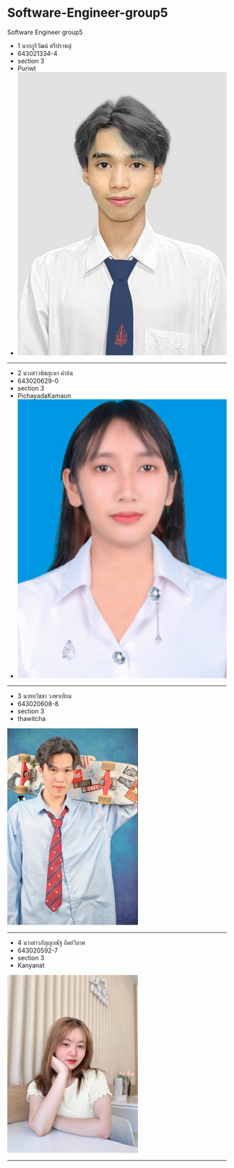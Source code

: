 # Software-Engineer-group5
Software Engineer group5


* 1 นายภูริวัฒน์ ศรีปราชญ์
* 643021334-4
* section 3
* Puriwt
* ![image](https://github.com/Puriwt/Software-Engineer-group5/blob/main/media/puriwat.jpeg)
---
* 2 นางสาวพิชญะดา คำอ้น
* 643020629-0
* section 3
* PichayadaKamaon
* ![image](https://github.com/Puriwt/Software-Engineer-group5/blob/main/media/Pichayada.PNG)

---
* 3 นายทวิชชา วงษาเทียม
* 643020608-8
* section 3
* thawitcha

<img src="https://github.com/Puriwt/Software-Engineer-group5/raw/main/media/thawitcha.png" width="300">

---
* 4 นางสาวกัญญาณัฐ  ถิตย์วิลาศ
* 643020592-7
* section 3
* Kanyanat

<img src="https://github.com/Puriwt/Software-Engineer-group5/blob/main/media/kanyanat1.png" width="300">  

---
